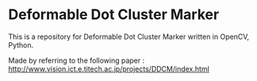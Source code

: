 # Deformable Dot Cluster Marker

This is a repository for Deformable Dot Cluster Marker written in OpenCV, Python.

Made by referring to the following paper : http://www.vision.ict.e.titech.ac.jp/projects/DDCM/index.html
